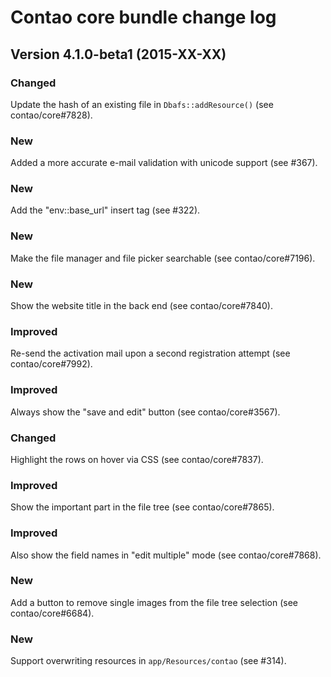Contao core bundle change log
=============================

Version 4.1.0-beta1 (2015-XX-XX)
--------------------------------

### Changed
Update the hash of an existing file in `Dbafs::addResource()` (see contao/core#7828).

### New
Added a more accurate e-mail validation with unicode support (see #367).

### New
Add the "env::base_url" insert tag (see #322).

### New
Make the file manager and file picker searchable (see contao/core#7196).

### New
Show the website title in the back end (see contao/core#7840).

### Improved
Re-send the activation mail upon a second registration attempt (see contao/core#7992).

### Improved
Always show the "save and edit" button (see contao/core#3567).

### Changed
Highlight the rows on hover via CSS (see contao/core#7837).

### Improved
Show the important part in the file tree (see contao/core#7865).

### Improved
Also show the field names in "edit multiple" mode (see contao/core#7868).

### New
Add a button to remove single images from the file tree selection (see contao/core#6684).

### New
Support overwriting resources in `app/Resources/contao` (see #314).
